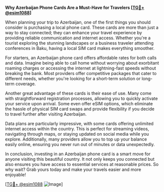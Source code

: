 **Why Azerbaijan Phone Cards Are a Must-Have for Travelers [[TG💪+ @esim1088](https://t.me/s/esim1088)]**

When planning your trip to Azerbaijan, one of the first things you should consider is purchasing a local phone card. These cards are more than just a way to stay connected; they can enhance your travel experience by providing reliable communication and internet access. Whether you're a tourist exploring the stunning landscapes or a business traveler attending conferences in Baku, having a local SIM card makes everything smoother.

For starters, an Azerbaijan phone card offers affordable rates for both calls and data. Imagine being able to call home without worrying about exorbitant roaming charges or accessing the internet at lightning-fast speeds without breaking the bank. Most providers offer competitive packages that cater to different needs, whether you're looking for a short-term solution or long-term coverage.

Another great advantage of these cards is their ease of use. Many come with straightforward registration processes, allowing you to quickly activate your service upon arrival. Some even offer eSIM options, which eliminate the hassle of physical SIM card swaps and provide flexibility if you decide to travel further after visiting Azerbaijan.

Data plans are particularly impressive, with some cards offering unlimited internet access within the country. This is perfect for streaming videos, navigating through maps, or staying updated on social media while you explore. Additionally, many providers allow you to top up your balance easily online, ensuring you never run out of minutes or data unexpectedly.

In conclusion, investing in an Azerbaijan phone card is a smart move for anyone visiting this beautiful country. It not only keeps you connected but also ensures you have access to essential services at reasonable prices. So why wait? Grab yours today and make your travels easier and more enjoyable!

[[TG💪+ @esim1088](https://t.me/s/esim1088) ![Image](https://i.postimg.cc/Y0z9fWf4/image.png)]